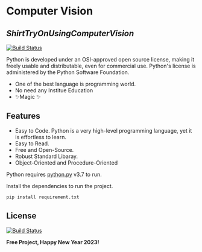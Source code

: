 # Computer Vision
## _ShirtTryOnUsingComputerVision_


[![Build Status](https://www.python.org/static/img/python-logo.png)](https://www.python.org/downloads/release/python-370/)

Python is developed under an OSI-approved open source license, making it freely usable and distributable, even for commercial use. Python's license is administered by the Python Software Foundation.

- One of the best language is programming world.
- No need any Institue Education
- ✨Magic ✨

## Features

- Easy to Code. Python is a very high-level programming language, yet it is effortless to learn.
- Easy to Read.
- Free and Open-Source.
- Robust Standard Libaray.
- Object-Oriented and Procedure-Oriented

Python requires [python.py](https://www.python.org/downloads/release/python-370/) v3.7 to run.

Install the dependencies to run the project.

```sh
pip install requirement.txt
```
## License

[![Build Status](https://usercontent.one/wp/www.computervision.zone/wp-content/uploads/elementor/thumbs/Untitled-design-92-p5rw96ujxjrlzi5xeskcvtyc5ujm89cxy19qjw15vk.png?media=1632743877)](https://www.computervision.zone/courses/shirt-try-on/)

**Free Project, Happy New Year 2023!**